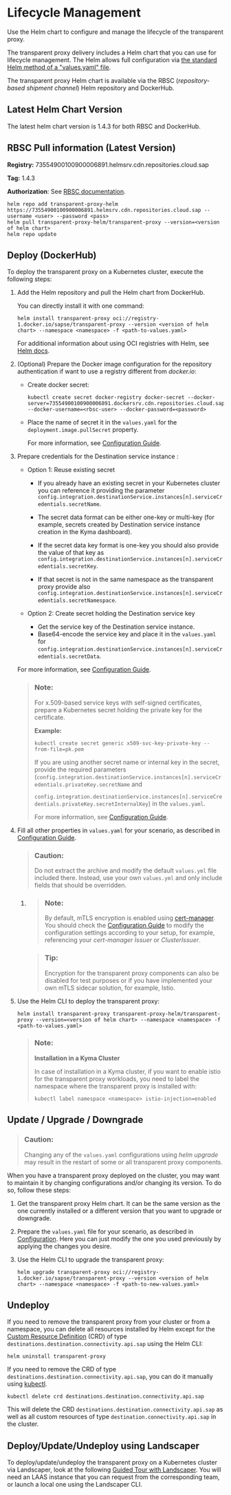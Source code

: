 <!-- loio1c18e0ca10884dad994fc3d7e1d046d7 -->

# Lifecycle Management

Use the Helm chart to configure and manage the lifecycle of the transparent proxy.

The transparent proxy delivery includes a Helm chart that you can use for lifecycle management. The Helm allows full configuration via [the standard Helm method of a "values.yaml" file](https://helm.sh/docs/chart_template_guide/values_files/).

The transparent proxy Helm chart is available via the RBSC \(*repository-based shipment channel*\) Helm repository and DockerHub.



<a name="loio1c18e0ca10884dad994fc3d7e1d046d7__section_frb_w14_vwb"/>

## Latest Helm Chart Version

The latest helm chart version is 1.4.3 for both RBSC and DockerHub.



<a name="loio1c18e0ca10884dad994fc3d7e1d046d7__section_jxx_xbp_y5b"/>

## RBSC Pull information \(Latest Version\)

**Registry:** 73554900100900006891.helmsrv.cdn.repositories.cloud.sap

**Tag:** 1.4.3

**Authorization**: See [RBSC documentation](https://help.sap.com/viewer/0a64be17478d4f5ba45d14ab62b0d74c/Cloud/en-US/7e83dfc309834942b441fc2106c5b7f5.html).

```
helm repo add transparent-proxy-helm https://73554900100900006891.helmsrv.cdn.repositories.cloud.sap --username <user> --password <pass>
helm pull transparent-proxy-helm/transparent-proxy --version=<version of helm chart> 
helm repo update
```



<a name="loio1c18e0ca10884dad994fc3d7e1d046d7__section_ucd_m1g_rtb"/>

## Deploy \(DockerHub\)

To deploy the transparent proxy on a Kubernetes cluster, execute the following steps:

1.  Add the Helm repository and pull the Helm chart from DockerHub.

    You can directly install it with one command:

    ```
    helm install transparent-proxy oci://registry-1.docker.io/sapse/transparent-proxy --version <version of helm chart> --namespace <namespace> -f <path-to-values.yaml>
    ```

    For additional information about using OCI registries with Helm, see [Helm docs](https://helm.sh/docs/topics/registries/).

2.  \(Optional\) Prepare the Docker image configuration for the repository authentication if want to use a registry different from *docker.io*:
    -   Create docker secret:

        ```
        kubectl create secret docker-registry docker-secret --docker-server=73554900100900006891.dockersrv.cdn.repositories.cloud.sap --docker-username=<rbsc-user> --docker-password=<password>
        ```

    -   Place the name of secret it in the `values.yaml` for the `deployment.image.pullSecret` property.

        For more information, see [Configuration Guide](configuration-guide-2a22cd7.md).


3.  Prepare credentials for the Destination service instance :

    -   Option 1: Reuse existing secret
        -   If you already have an existing secret in your Kubernetes cluster you can reference it providing the parameter `config.integration.destinationService.instances[n].serviceCredentials.secretName`.

        -   The secret data format can be either one-key or multi-key \(for example, secrets created by Destination service instance creation in the Kyma dashboard\).

        -   If the secret data key format is one-key you should also provide the value of that key as `config.integration.destinationService.instances[n].serviceCredentials.secretKey`.

        -   If that secret is not in the same namespace as the transparent proxy provide also `config.integration.destinationService.instances[n].serviceCredentials.secretNamespace`.


    -   Option 2: Create secret holding the Destination service key
        -   Get the service key of the Destination service instance.
        -   Base64-encode the service key and place it in the `values.yaml` for `config.integration.destinationService.instances[n].serviceCredentials.secretData`.


    For more information, see [Configuration Guide](configuration-guide-2a22cd7.md).

    > ### Note:  
    > For x.509-based service keys with self-signed certificates, prepare a Kubernetes secret holding the private key for the certificate.
    > 
    > **Example:** 
    > 
    > ```
    > kubectl create secret generic x509-svc-key-private-key --from-file=pk.pem
    > ```
    > 
    > If you are using another secret name or internal key in the secret, provide the required parameters \(`config.integration.destinationService.instances[n].serviceCredentials.privateKey.secretName` and
    > 
    > `config.integration.destinationService.instances[n].serviceCredentials.privateKey.secretInternalKey`\) in the `values.yaml`.
    > 
    > For more information, see [Configuration Guide](configuration-guide-2a22cd7.md).

4.  Fill all other properties in `values.yaml` for your scenario, as described in [Configuration Guide](configuration-guide-2a22cd7.md).

    > ### Caution:  
    > Do not extract the archive and modify the default `values.yml` file included there. Instead, use your own `values.yml` and only include fields that should be overridden.

    1.  > ### Note:  
        > By default, mTLS encryption is enabled using [cert-manager](https://cert-manager.io/). You should check the [Configuration Guide](configuration-guide-2a22cd7.md) to modify the configuration settings according to your setup, for example, referencing your *cert-manager Issuer* or *ClusterIssuer*.

        > ### Tip:  
        > Encryption for the transparent proxy components can also be disabled for test purposes or if you have implemented your own mTLS sidecar solution, for example, Istio.


5.  Use the Helm CLI to deploy the transparent proxy:

    ```
    helm install transparent-proxy transparent-proxy-helm/transparent-proxy --version=<version of helm chart> --namespace <namespace> -f <path-to-values.yaml>
    ```

    > ### Note:  
    > **Installation in a Kyma Cluster**
    > 
    > In case of installation in a Kyma cluster, if you want to enable istio for the transparent proxy workloads, you need to label the namespace where the transparent proxy is installed with:
    > 
    > ```
    > kubectl label namespace <namespace> istio-injection=enabled
    > ```




<a name="loio1c18e0ca10884dad994fc3d7e1d046d7__section_sps_m1g_rtb"/>

## Update / Upgrade / Downgrade

> ### Caution:  
> Changing any of the `values.yaml` configurations using *helm upgrade* may result in the restart of some or all transparent proxy components.

When you have a transparent proxy deployed on the cluster, you may want to maintain it by changing configurations and/or changing its version. To do so, follow these steps:

1.  Get the transparent proxy Helm chart. It can be the same version as the one currently installed or a different version that you want to upgrade or downgrade.
2.  Prepare the `values.yaml` file for your scenario, as described in [Configuration](configuration-guide-2a22cd7.md#loio2a22cd7872964e6a9ceb5af72920cfd0__config). Here you can just modify the one you used previously by applying the changes you desire.
3.  Use the Helm CLI to upgrade the transparent proxy:

    ```
    helm upgrade transparent-proxy oci://registry-1.docker.io/sapse/transparent-proxy --version <version of helm chart> --namespace <namespace> -f <path-to-new-values.yaml>
    ```




<a name="loio1c18e0ca10884dad994fc3d7e1d046d7__section_tk4_p1g_rtb"/>

## Undeploy

If you need to remove the transparent proxy from your cluster or from a namespace, you can delete all resources installed by Helm except for the [Custom Resource Definition](https://kubernetes.io/docs/tasks/extend-kubernetes/custom-resources/custom-resource-definitions/) \(CRD\) of type `destinations.destination.connectivity.api.sap` using the Helm CLI:

```
helm uninstall transparent-proxy
```

If you need to remove the CRD of type `destinations.destination.connectivity.api.sap`, you can do it manually using [kubectl](https://kubernetes.io/docs/tasks/tools/#kubectl).

```
kubectl delete crd destinations.destination.connectivity.api.sap
```

This will delete the CRD `destinations.destination.connectivity.api.sap` as well as all custom resources of type `destination.connectivity.api.sap` in the cluster.



<a name="loio1c18e0ca10884dad994fc3d7e1d046d7__section_stj_nlc_zxb"/>

## Deploy/Update/Undeploy using Landscaper

To deploy/update/undeploy the transparent proxy on a Kubernetes cluster via Landscaper, look at the following [Guided Tour with Landscaper](https://github.com/gardener/landscaper/tree/master/docs/guided-tour). You will need an LAAS instance that you can request from the corresponding team, or launch a local one using the Landscaper CLI.

